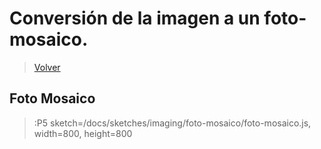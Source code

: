 # Conversión de la imagen a un foto-mosaico.

> [Volver](/docs/workshops/imaging)

## Foto Mosaico
> :P5 sketch=/docs/sketches/imaging/foto-mosaico/foto-mosaico.js, width=800, height=800